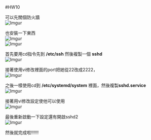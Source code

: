 #HW10  
  
可以先關個防火牆  
![Imgur](https://i.imgur.com/f2727Sw.png)  
  
也安裝一下東西  
![Imgur](https://i.imgur.com/B34YLi3.png)  
![Imgur](https://i.imgur.com/OcwZiOT.png)

首先要用cd指令先到 **/etc/ssh** 然後複製一個 **sshd**  
![Imgur](https://i.imgur.com/0HI42u9.png)  
  
接著使用vi修改裡面的port把她從22改成2222，  
![Imgur](https://i.imgur.com/IRrIGPL.png)  
  
之後一樣使用cd到 **/etc/systemd/system** 裡面，然後複製**sshd.service**  
![Imgur](https://i.imgur.com/7W6ccAO.png)  
  
接著用vi修改設定使他可以使用  
![Imgur](https://i.imgur.com/nJXlkHm.png)  
  
最後重新啟動一下設定還有開啟sshd2  
![Imgur](https://i.imgur.com/OcwZiOT.png)  
  
然後就完成啦!!!!!!  



